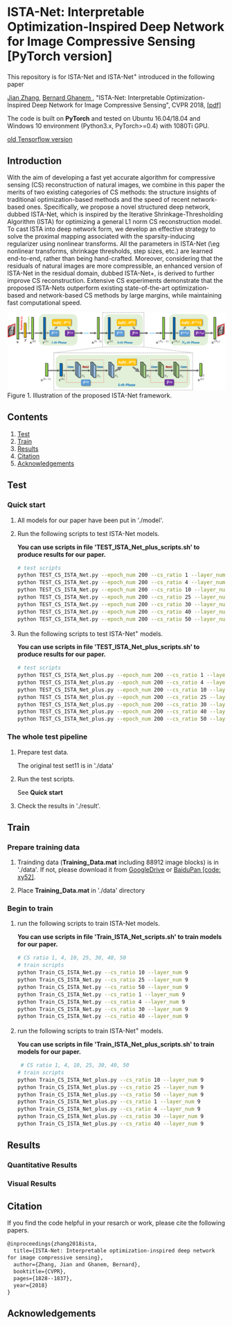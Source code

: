 # ISTA-Net: Interpretable Optimization-Inspired Deep Network for Image Compressive Sensing [PyTorch version]
This repository is for ISTA-Net and ISTA-Net<sup>+</sup> introduced in the following paper

[Jian Zhang](http://jianzhang.tech/), [Bernard Ghanem
](http://www.bernardghanem.com/), "ISTA-Net: Interpretable Optimization-Inspired Deep Network for Image Compressive Sensing", CVPR 2018, [[pdf]](https://ivul.kaust.edu.sa/Documents/Publications/2018/ISTA-Net%20Interpretable%20Optimization-Inspired%20Deep%20Network%20for%20Image.pdf)

The code is built on **PyTorch** and tested on Ubuntu 16.04/18.04 and Windows 10 environment (Python3.x, PyTorch>=0.4) with 1080Ti GPU.

[old Tensorflow version](https://github.com/jianzhangcs/ISTA-Net)

## Introduction
With the aim of developing a fast yet accurate algorithm for compressive sensing (CS) reconstruction of natural images, we combine in this paper the merits of two existing categories of CS methods: the structure insights of traditional optimization-based methods and the speed of recent network-based ones. Specifically, we propose a novel structured deep network, dubbed ISTA-Net, which is inspired by the Iterative Shrinkage-Thresholding Algorithm (ISTA) for optimizing a general L1 norm CS reconstruction model. To cast ISTA into deep network form, we develop an effective strategy to solve the proximal mapping associated with the sparsity-inducing regularizer using nonlinear transforms. All the parameters in ISTA-Net (\eg nonlinear transforms, shrinkage thresholds, step sizes, etc.) are learned end-to-end, rather than being hand-crafted. Moreover, considering that the residuals of natural images are more compressible, an enhanced version of ISTA-Net in the residual domain, dubbed ISTA-Net+, is derived to further improve CS reconstruction. Extensive CS experiments demonstrate that the proposed ISTA-Nets outperform existing state-of-the-art optimization-based and network-based CS methods by large margins, while maintaining fast computational speed.

![ISTA-Net](/Figs/ista_phase.png)
Figure 1. Illustration of the proposed ISTA-Net framework.


## Contents
1. [Test](#test)
2. [Train](#train)
3. [Results](#results)
4. [Citation](#citation)
5. [Acknowledgements](#acknowledgements)


## Test
### Quick start
1. All models for our paper have been put in './model'.

2. Run the following scripts to test ISTA-Net models.

    **You can use scripts in file 'TEST_ISTA_Net_plus_scripts.sh' to produce results for our paper.**

    ```bash
    # test scripts
    python TEST_CS_ISTA_Net.py --epoch_num 200 --cs_ratio 1 --layer_num 9
    python TEST_CS_ISTA_Net.py --epoch_num 200 --cs_ratio 4 --layer_num 9
    python TEST_CS_ISTA_Net.py --epoch_num 200 --cs_ratio 10 --layer_num 9
    python TEST_CS_ISTA_Net.py --epoch_num 200 --cs_ratio 25 --layer_num 9
    python TEST_CS_ISTA_Net.py --epoch_num 200 --cs_ratio 30 --layer_num 9
    python TEST_CS_ISTA_Net.py --epoch_num 200 --cs_ratio 40 --layer_num 9
    python TEST_CS_ISTA_Net.py --epoch_num 200 --cs_ratio 50 --layer_num 9
    ```

3. Run the following scripts to test ISTA-Net<sup>+</sup> models.

    **You can use scripts in file 'TEST_ISTA_Net_plus_scripts.sh' to produce results for our paper.**

    ```bash
    # test scripts
    python TEST_CS_ISTA_Net_plus.py --epoch_num 200 --cs_ratio 1 --layer_num 9
    python TEST_CS_ISTA_Net_plus.py --epoch_num 200 --cs_ratio 4 --layer_num 9
    python TEST_CS_ISTA_Net_plus.py --epoch_num 200 --cs_ratio 10 --layer_num 9
    python TEST_CS_ISTA_Net_plus.py --epoch_num 200 --cs_ratio 25 --layer_num 9
    python TEST_CS_ISTA_Net_plus.py --epoch_num 200 --cs_ratio 30 --layer_num 9
    python TEST_CS_ISTA_Net_plus.py --epoch_num 200 --cs_ratio 40 --layer_num 9
    python TEST_CS_ISTA_Net_plus.py --epoch_num 200 --cs_ratio 50 --layer_num 9
    ```

### The whole test pipeline
1. Prepare test data.

    The original test set11 is in './data'

2. Run the test scripts. 

    See **Quick start**
3. Check the results in './result'.



## Train
### Prepare training data  

1. Trainding data (**Training_Data.mat** including 88912 image blocks) is in './data'. If not, please download it from [GoogleDrive](https://drive.google.com/file/d/14CKidNsC795vPfxFDXa1FH9QuNJKE3cp/view?usp=sharing) or [BaiduPan [code: xy52]](https://pan.baidu.com/s/1X3pERjCD37YdqQuzKNXejA).

2. Place **Training_Data.mat** in './data' directory

### Begin to train


1. run the following scripts to train ISTA-Net models.

    **You can use scripts in file 'Train_ISTA_Net_scripts.sh' to train models for our paper.**

    ```bash
    # CS ratio 1, 4, 10, 25, 30, 40, 50
    # train scripts
    python Train_CS_ISTA_Net.py --cs_ratio 10 --layer_num 9
    python Train_CS_ISTA_Net.py --cs_ratio 25 --layer_num 9
    python Train_CS_ISTA_Net.py --cs_ratio 50 --layer_num 9
    python Train_CS_ISTA_Net.py --cs_ratio 1 --layer_num 9
    python Train_CS_ISTA_Net.py --cs_ratio 4 --layer_num 9
    python Train_CS_ISTA_Net.py --cs_ratio 30 --layer_num 9
    python Train_CS_ISTA_Net.py --cs_ratio 40 --layer_num 9
    ```
    
    
    
2. run the following scripts to train ISTA-Net<sup>+</sup> models.
    
    **You can use scripts in file 'Train_ISTA_Net_plus_scripts.sh' to train models for our paper.** 

    ```bash
     # CS ratio 1, 4, 10, 25, 30, 40, 50
    # train scripts
    python Train_CS_ISTA_Net_plus.py --cs_ratio 10 --layer_num 9
    python Train_CS_ISTA_Net_plus.py --cs_ratio 25 --layer_num 9
    python Train_CS_ISTA_Net_plus.py --cs_ratio 50 --layer_num 9
    python Train_CS_ISTA_Net_plus.py --cs_ratio 1 --layer_num 9
    python Train_CS_ISTA_Net_plus.py --cs_ratio 4 --layer_num 9
    python Train_CS_ISTA_Net_plus.py --cs_ratio 30 --layer_num 9
    python Train_CS_ISTA_Net_plus.py --cs_ratio 40 --layer_num 9
    ```


## Results
### Quantitative Results
### Visual Results

## Citation
If you find the code helpful in your resarch or work, please cite the following papers.
```
@inproceedings{zhang2018ista,
  title={ISTA-Net: Interpretable optimization-inspired deep network for image compressive sensing},
  author={Zhang, Jian and Ghanem, Bernard},
  booktitle={CVPR},
  pages={1828--1837},
  year={2018}
}
```
## Acknowledgements